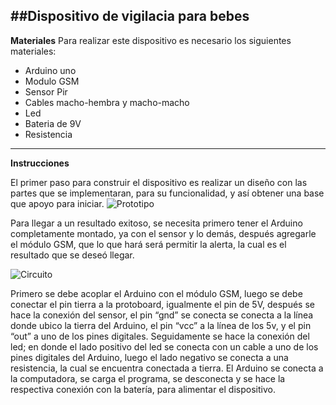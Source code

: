 
##Dispositivo de vigilacia para bebes
----------------------------------------------------------
**Materiales**
Para realizar este dispositivo es necesario los siguientes materiales: 
- Arduino uno
- Modulo GSM
- Sensor Pir
- Cables macho-hembra y macho-macho 
- Led 
- Bateria de 9V 
- Resistencia 
------------------------------------------------------------------
**Instrucciones**


El primer paso para construir el dispositivo es realizar un diseño con las partes que se implementaran, para su funcionalidad, y así obtener una base que apoyo para iniciar.
 ![Prototipo](https://github.com/Miner9908/Proyecto-de-Arquitectura/assets/127722005/cccb2fa0-c76e-4aa3-beb2-f251241eeaf9)

Para llegar a un resultado exitoso, se necesita primero tener el Arduino completamente montado, ya con el sensor y lo demás, después agregarle el módulo GSM, que lo que hará será permitir la alerta, la cual es el resultado que se deseó llegar.


![Circuito](https://github.com/Miner9908/Proyecto-de-Arquitectura/assets/127722005/58829a46-136c-4c78-8288-f5b1d4cbdf3f)


Primero se debe acoplar el Arduino con el módulo GSM, luego se debe conectar el pin tierra a la protoboard, igualmente el pin de 5V, después se hace la conexión del sensor, el pin “gnd” se conecta se conecta a la línea donde ubico la tierra del Arduino, el pin “vcc” a la línea de los 5v, y el pin “out” a uno de los pines digitales. Seguidamente se hace la conexión del led; en donde el lado positivo del led se conecta con un cable a uno de los pines digitales del Arduino, luego el lado negativo se conecta a una resistencia, la cual se encuentra conectada a tierra.
El Arduino se conecta a la computadora, se carga el programa, se desconecta y se hace la respectiva conexión con la batería, para alimentar el dispositivo.


